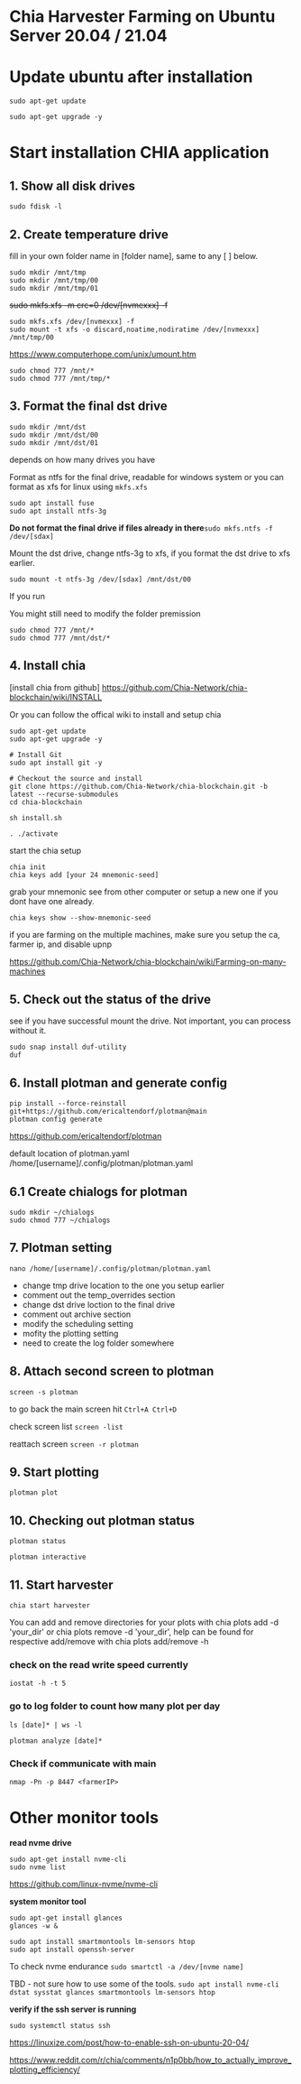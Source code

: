 # Chia Harvester Farming on Ubuntu Server 20.04 / 21.04

# Update ubuntu after installation
```shell 
sudo apt-get update
```
```shell 
sudo apt-get upgrade -y
```
<!-------------------	Start here	------------------->
# Start installation CHIA application

## 1. Show all disk drives
```shell 
sudo fdisk -l
```


## 2. Create temperature drive
fill in your own folder name in [folder name], same to any [ ] below.
```shell 
sudo mkdir /mnt/tmp
sudo mkdir /mnt/tmp/00
sudo mkdir /mnt/tmp/01
```

~~sudo mkfs.xfs -m crc=0 /dev/[nvmexxx] -f~~
```shell
sudo mkfs.xfs /dev/[nvmexxx] -f
sudo mount -t xfs -o discard,noatime,nodiratime /dev/[nvmexxx] /mnt/tmp/00
```

https://www.computerhope.com/unix/umount.htm

```shell 
sudo chmod 777 /mnt/*
sudo chmod 777 /mnt/tmp/*
```

## 3. Format the final dst drive
```shell 
sudo mkdir /mnt/dst
sudo mkdir /mnt/dst/00
sudo mkdir /mnt/dst/01
```
depends on how many drives you have

Format as ntfs for the final drive, readable for windows system or you can format as xfs for linux using `mkfs.xfs`
```shell 
sudo apt install fuse
sudo apt install ntfs-3g
```
__Do not format the final drive if files already in there__`sudo mkfs.ntfs -f /dev/[sdax]`

Mount the dst drive, change ntfs-3g to xfs, if you format the dst drive to xfs earlier.
```shell
sudo mount -t ntfs-3g /dev/[sdax] /mnt/dst/00
```

If you run

You might still need to modify the folder premission
```shell
sudo chmod 777 /mnt/*
sudo chmod 777 /mnt/dst/*
```

## 4. Install chia
[install chia from github]
https://github.com/Chia-Network/chia-blockchain/wiki/INSTALL

Or you can follow the offical wiki to install and setup chia

```shell
sudo apt-get update
sudo apt-get upgrade -y

# Install Git
sudo apt install git -y

# Checkout the source and install
git clone https://github.com/Chia-Network/chia-blockchain.git -b latest --recurse-submodules
cd chia-blockchain

sh install.sh

. ./activate
```

start the chia setup
```shell 
chia init
chia keys add [your 24 mnemonic-seed]
```
grab your mnemonic see from other computer or setup a new one if you dont have one already.
```shell 
chia keys show --show-mnemonic-seed
```
if you are farming on the multiple machines, make sure you setup the ca, farmer ip, and disable upnp

https://github.com/Chia-Network/chia-blockchain/wiki/Farming-on-many-machines

## 5. Check out the status of the drive
see if you have successful mount the drive. Not important, you can process without it.
```shell 
sudo snap install duf-utility
duf
```


## 6. Install plotman and generate config
```shell
pip install --force-reinstall git+https://github.com/ericaltendorf/plotman@main
plotman config generate
```
https://github.com/ericaltendorf/plotman

default location of plotman.yaml
/home/[username]/.config/plotman/plotman.yaml

## 6.1 Create chialogs for plotman
```shell
sudo mkdir ~/chialogs
sudo chmod 777 ~/chialogs
```

## 7. Plotman setting
```shell
nano /home/[username]/.config/plotman/plotman.yaml
```
- change tmp drive location to the one you setup earlier
- comment out the temp_overrides section
- change dst drive loction to the final drive 
- comment out archive section
- modify the scheduling setting
- mofity the plotting setting
- need to create the log folder somewhere

## 8. Attach second screen to plotman
`screen -s plotman`

to go back the main screen hit `Ctrl+A Ctrl+D`

check screen list
`screen -list`

reattach screen
`screen -r plotman`

## 9. Start plotting
```shell
plotman plot
```

## 10. Checking out plotman status
`plotman status`

`plotman interactive`

## 11. Start harvester
`chia start harvester`

You can add and remove directories for your plots with chia plots add -d 'your_dir' or chia plots remove -d 'your_dir', help can be found for respective add/remove with chia plots add/remove -h


### check on the read write speed currently
`iostat -h -t 5`


### go to log folder to count how many plot per day
`ls [date]* | ws -l`

`plotman analyze [date]*`


### Check if communicate with main
`nmap -Pn -p 8447 <farmerIP>`

# Other monitor tools

__read nvme drive__
```shell 
sudo apt-get install nvme-cli
sudo nvme list
```

https://github.com/linux-nvme/nvme-cli

__system monitor tool__

```shell
sudo apt-get install glances
glances -w &
```

```shell
sudo apt install smartmontools lm-sensors htop
sudo apt install openssh-server
```

To check nvme endurance
`sudo smartctl -a /dev/[nvme name]`

TBD - not sure how to use some of the tools.
`sudo apt install nvme-cli dstat sysstat glances smartmontools lm-sensors htop`

__verify if the ssh server is running__
```shell 
sudo systemctl status ssh
```

https://linuxize.com/post/how-to-enable-ssh-on-ubuntu-20-04/


https://www.reddit.com/r/chia/comments/n1p0bb/how_to_actually_improve_plotting_efficiency/

